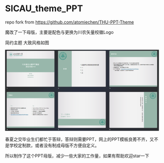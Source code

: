 # SICAU_theme_PPT
repo fork from https://github.com/atomiechen/THU-PPT-Theme

魔改了一下母版，主要是配色与更换为川农矢量校徽Logo  

简约主题  大致风格如图

![image-20230504114910486](assets/image-20230504114910486-1683172154611-1.png)



春夏之交毕业生们都忙于答辩，答辩则需要PPT，网上的PPT模板良莠不齐，又不是学校定制款，或者没有制成母版不方便自定义。

所以制作了这个PPT母版，减少一些大家的工作量，如果有帮助欢迎star一下
